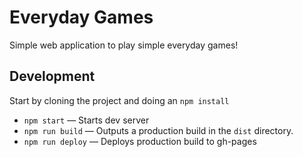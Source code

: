# Everyday Games
Simple web application to play simple everyday games! 

## Development
Start by cloning the project and doing an `npm install`

- `npm start` — Starts dev server
- `npm run build` — Outputs a production build in the `dist` directory.
- `npm run deploy` — Deploys production build to gh-pages

